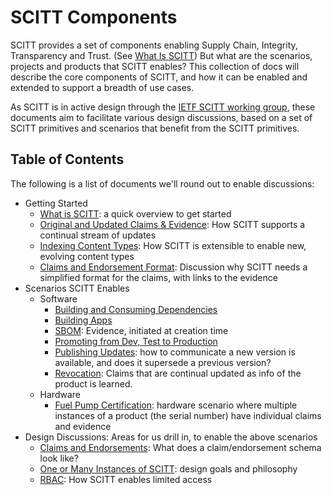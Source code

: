 # SCITT Components

SCITT provides a set of components enabling Supply Chain, Integrity, Transparency and Trust. 
(See [What Is SCITT][WHAT_IS_SCITT])
But what are the scenarios, projects and products that SCITT enables?
This collection of docs will describe the core components of SCITT, and how it can be enabled and extended to support a breadth of use cases.

As SCITT is in active design through the [IETF SCITT working group][SCITT_IETF_WG], these documents aim to facilitate various design discussions, based on a set of SCITT primitives and scenarios that benefit from the SCITT primitives.

## Table of Contents

The following is a list of documents we'll round out to enable discussions:

- Getting Started
  - [What is SCITT][WHAT_IS_SCITT]: a quick overview to get started
  - [Original and Updated Claims & Evidence](scitt-components/categories-of-claims-evidence.md): How SCITT supports a continual stream of updates
  - [Indexing Content Types](scitt-components/scitt-indexing.md): How SCITT is extensible to enable new, evolving content types
  - [Claims and Endorsement Format](scitt-components/claim-endorsement-spec.md): Discussion why SCITT needs a simplified format for the claims, with links to the evidence
- Scenarios SCITT Enables
  - Software
    - [Building and Consuming Dependencies](scenarios/building-dependencies.md)
    - [Building Apps](scenarios/building.md)
    - [SBOM](scenarios/sbom.md): Evidence, initiated at creation time
    - [Promoting from Dev, Test to Production](scenarios/promoting-dev-test-prod.md)
    - [Publishing Updates](scenarios/publishing-updates.md): how to communicate a new version is available, and does it supersede a previous version?
    - [Revocation](scenarios/redirection-revocation.md): Claims that are continual updated as info of the product is learned.
  - Hardware
    - [Fuel Pump Certification](scenarios/fuel-pump.md): hardware scenario where multiple instances of a product (the serial number) have individual claims and evidence
- Design Discussions: Areas for us drill in, to enable the above scenarios
  - [Claims and Endorsements](scitt-components/claim-endorsement-spec.md): What does a claim/endorsement schema look like?
  - [One or Many Instances of SCITT](./scitt-components/one-or-many-instances.md): design goals and philosophy
  - [RBAC](scitt-components/scitt-rbac.md): How SCITT enables limited access

[SCITT_IETF_WG]:  https://datatracker.ietf.org/group/scitt/
[WHAT_IS_SCITT]:  https://ietf-scitt.github.io/scitt-web/